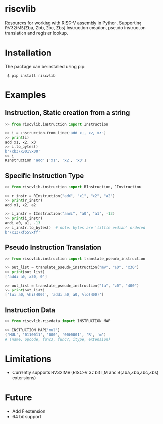# riscvlib  
  
Resources for working with RISC-V assembly in Python. 
Supporting RV32IMB(Zba, Zbb, Zbc, Zbs) instruction creation, pseudo instruction translation and register lookup.
  
# Installation  
The package can be installed using pip:  
  
	 $ pip install riscvlib  
 
# Examples  
  
## Instruction, Static creation from a string
``` python
>> from riscvlib.instruction import Instruction  

>> i = Instruction.from_line("add x1, x2, x3")  
>> print(i) 
add x1, x2, x3  
>> i.to_bytes() 
b'\xb3\x001\x00'  
>> i  
RInstruction 'add' ['x1', 'x2', 'x3']
```

## Specific Instruction Type
``` python
>> from riscvlib.instruction import RInstruction, IInstruction

>> r_instr = RInstruction("add", "x1", "x2", "a2")
>> print(r_instr)
add x1, x2, a2

>> i_instr = IInstruction("andi", "a0", "a1", -13)
>> print(i_instr)
andi a0, a1, -13
>> i_instr.to_bytes()  # note: bytes are 'little endian' ordered
b'\x13\xf55\xff'
```

## Pseudo Instruction Translation
``` python
>> from riscvlib.instruction import translate_pseudo_instruction

>> out_list = translate_pseudo_instruction("mv", "a0", "x30")
>> print(out_list)
['addi a0, x30, 0']

>> out_list = translate_pseudo_instruction("la", "a0", "400")
>> print(out_list)
['lui a0, %hi(400)', 'addi a0, a0, %lo(400)']
```

## Instruction Data
``` python
>> from riscvlib.risvdata import INSTRUCTION_MAP

>> INSTRUCTION_MAP['mul']
('MUL', '0110011', '000', '0000001', 'R', 'm')
# (name, opcode, func3, func7, itype, extension)
```

# Limitations
 - Currently supports RV32IMB (RISC-V 32 bit I,M and B(Zba,Zbb,Zbc,Zbs) extensions)

# Future
 - Add F extension
 - 64 bit support



